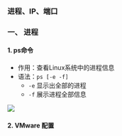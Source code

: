 ### 进程、IP、端口

### 一、 进程
#### 1. ps命令
* 作用：查看Linux系统中的进程信息
* 语法：`ps [-e -f]`
  * `-e` 显示出全部的进程
  * `-f` 展示进程全部信息
  
![](https://fgq233.github.io/imgs/linux/linux08.png)

#### 2. VMware 配置
 
